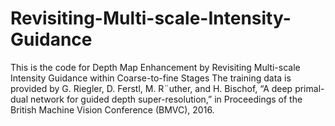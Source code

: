 # Revisiting-Multi-scale-Intensity-Guidance
This is the code for Depth Map Enhancement by Revisiting Multi-scale Intensity Guidance within Coarse-to-fine Stages
The training data is provided by G. Riegler, D. Ferstl, M. R¨uther, and H. Bischof, “A deep primal-dual network for guided depth super-resolution,” in Proceedings of the British Machine Vision Conference (BMVC), 2016.
